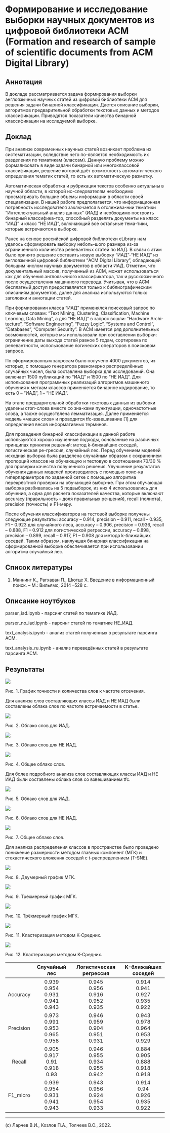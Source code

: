 # Формирование и исследование выборки научных документов из цифровой библиотеки ACM (Formation and research of sample of scientific documents from ACM Digital Library)

## Аннотация

В докладе рассматривается задача формирования выборки англоязычных научных статей из цифровой библиотеки ACM для решения задачи бинарной классификации. Дается описание выборки, алгоритмов предварительной обработки текстовых данных и методов классификации. Приводятся показатели качества бинарной классификации на исследуемой выборке.

## Доклад

При анализе современных научных статей возникает проблема их систематизации, вследствие чего по-является необходимость их разделения по тематикам (классам). Данную проблему можно формализовать в виде задачи бинарной или многоклассовой классификации, решение которой даёт возможность автомати-ческого определения тематик статей, то есть их автоматическую разметку.

Автоматическая обработка и рубрикация текстов особенно актуальны в научной области, в которой ис-следователям необходимо просматривать большие объемы информации в области своей специализации. В нашей работе предполагается, что информационная потребность исследователя заключается в отслежива-нии тематики “Интеллектуальный анализ данных” (ИАД) и необходимо построить бинарный классифика-тор, способный разделять документы на класс “ИАД” и класс “НЕ ИАД”, включающий все остальные тема-тики, которые встречаются в выборке.

Ранее на основе российской цифровой библиотеки eLibrary нам удалось сформировать выборку неболь-шого размера из-за ограниченного количества релевантных статей по ИАД. В связи с этим было принято решение составить новую выборку “ИАД”-“НЕ ИАД” из англоязычной цифровой библиотеки “ACM Digital Library”, обладающей большим числом научных документов в области ИАД. Отметим, что документальный массив, полученный из ACM, может использоваться как для обучения англоязычного классификатора, так и русскоязычного после осуществления машинного перевода. Учитывая, что в ACM бесплатный доступ предоставляется только к библиографическим описаниям документов, далее для анализа используются только заголовки и аннотации статей.

При формировании класса “ИАД” применялся поисковый запрос по ключевым словам: “Text Mining, Clustering, Classification, Machine Learning, Data Mining”, а для “НЕ ИАД” в запрос вошли: “Hardware Archi-tecture”, “Software Engineering”, “Fuzzy Logic”, “Systems and Control”, “Databases”, “Computer Security”. В ACM имеется ряд дополнительных возможностей, которые мы использовали при составлении выборки: ограничение даты выхода статей равное 5 годам, сортировка по релевантности, использование логических операторов в поисковом запросе.

По сформированным запросам было получено 4000 документов, из которых, с помощью генератора равномерно распределённых случайных чисел, была составлена выборка для исследований. Она включает 1500 публикаций по “ИАД” и 1500 по “НЕ ИАД”. Для использования программных реализаций алгоритмов машинного обучения к меткам классов применяется бинарное кодирование, то есть 0 – “ИАД”, 1 – “НЕ ИАД”.

На этапе предварительной обработки текстовых данных из выборки удалены стоп-слова вместе со зна-ками пунктуации, одночастотные слова, а также осуществлена лемматизация. Далее применяется модель «мешок слов» и проводится tfc-взвешивание [1] для определения весов информативных терминов. 

Для проведения бинарной классификации в данной работе используются хорошо изученные подходы, основанные на различных принципах принятия решений: метод k-ближайших соседей, логистическая ре-грессия, случайный лес. Перед обучением моделей исходная выборка была разделена случайным образом с сохранением пропорций классов на обучающую и тестовую в соотношении 70/30 % для проверки качества полученного решения. Улучшение результатов обучения данных моделей производилось с помощью поис-ка гиперпараметров по заданной сетке с помощью алгоритма перекрёстной проверки на обучающей выбор-ке. При этом обучающая выборка разбивалась на 5 подвыборок, из них 4 использовались для обучения, а одна для расчета показателей качества, которые включают accuracy (правильность – доля правильных ре-шений), recall (полнота), precision (точность) и F1-меру.

После обучения классификаторов на тестовой выборке получены следующие результаты: accuracy – 0.914, precision – 0.911, recall – 0.935, F1 – 0.923 для случайного леса, accuracy – 0.906, precision – 0.936, recall – 0.888, F1 – 0.912 для логистической регрессии, accuracy – 0.898, precision – 0.899, recall – 0.917, F1 – 0.908 для метода k-ближайших соседей. Таким образом, наилучшая бинарная классификация на сформированной выборке обеспечивается при использовании алгоритма случайный лес.

## Список литературы

1.	Маннинг К., Рагхаван П., Шютце Х. Введение в информационный поиск. – М.:   Вильямс, 2014 –528 с.

## Описание ноутбуков

parser_iad.ipynb - парсинг статей по тематике ИАД.

parser_no_iad.ipynb - парсинг статей по тематике НЕ_ИАД.

text_analysis.ipynb - анализ статей полученных в результате парсинга ACM.

text_analysis_ru.ipynb - анализ переведённых статей в результате парсинга ACM.

## Результаты

![](pic/image1.png)

Рис. 1. График точности и количества слов к частоте отсечения.

Для анализа слов составляющих классы ИАД и НЕ ИАД были составлены облака слов по частоте встречаемости в статье.

![](pic/image2.png)

Рис. 2. Облако слов для ИАД.

![](pic/image3.png)

Рис. 3. Облако слов для НЕ ИАД.

![](pic/image4.png)

Рис. 4. Общее облако слов.

Для более подробного анализа слов составляющих классы ИАД и НЕ ИАД были составлены облака слов со взвешиванием tfc.

![](pic/image8.png)

Рис. 5. Облако слов для ИАД.

![](pic/image9.png)

Рис. 6. Облако слов для НЕ ИАД.

![](pic/image10.png)

Рис. 7. Общее облако слов.

Для анализа распределения классов в пространстве было проведено понижение размерности методом главных компонент (МГК) и стохастического вложения соседей с t-распределением (T-SNE).

![](pic/image5.png)

Рис. 8. Двумерный график МГК.

![](pic/image6.png)

Рис. 9. Трёхмерный график МГК.

![](pic/image7.png)

Рис. 10. Трёхмерный график МГК.

![](pic/image11.png)

Рис. 11. Кластеризация методом K-Средних.

![](pic/image12.png)

Рис. 12. Кластеризация методом K-Средних.

|             |                   Случайный лес           |           Логистическая регрессия         |            K-ближайших соседей            |
| :----------:|:-----------------------------------------:|:-----------------------------------------:|:-----------------------------------------:|
|  Accuracy   | 0.939<br>0.954<br>0.931<br>0.941<br>0.943 | 0.945<br>0.956<br>0.916<br>0.952<br>0.935 | 0.914<br>0.941<br>0.927<br>0.935<br>0.922 |
|  Precision  | 0.973<br>0.991<br>0.953<br>0.965<br>0.958 | 0.946<br>0.959<br>0.904<br>0.951<br>0.931 | 0.943<br>0.978<br>0.964<br>0.953<br>0.929 |
|  Recall     | 0.905<br>0.917<br>0.91<br>0.918<br>0.93   | 0.946<br>0.955<br>0.934<br>0.955<br>0.942 | 0.884<br>0.905<br>0.888<br>0.918<br>0.918 |
|  F1_micro   | 0.939<br>0.954<br>0.931<br>0.941<br>0.943 | 0.943<br>0.956<br>0.924<br>0.954<br>0.933 | 0.914<br>0.94<br>0.926<br>0.935<br>0.922  |

---

(c) Ларчев В.И., Козлов П.А., Толчеев В.О., 2022.
